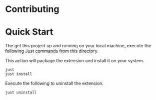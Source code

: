 # Contributing

# Quick Start

The get this project up and running on your local machine, execute the following Just commands from this directory.

This action will package the extension and install it on your system.

```console
just
just install
```

Execute the following to uninstall the extension.

```console
just uninstall
```
